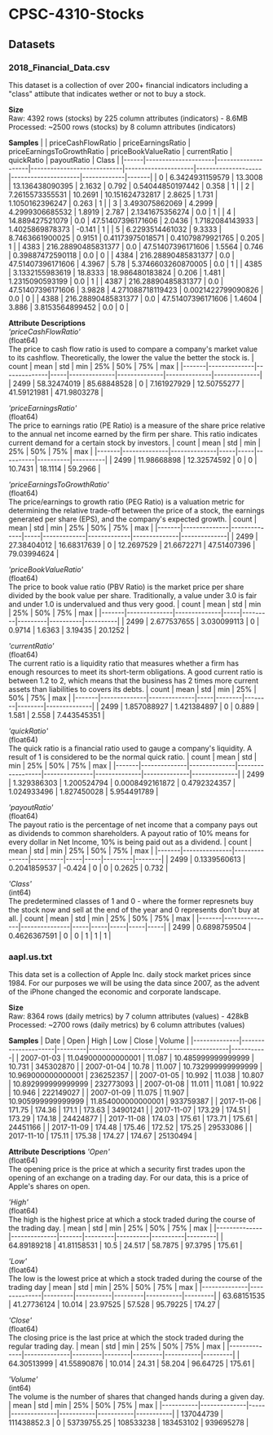 # **CPSC-4310-Stocks** # 

## **Datasets** ##
### **2018_Financial_Data.csv** ###
This dataset is a collection of over 200+ financial indicators including a "class" attibute that indicates wether or not to buy a stock.    

**Size**    
Raw: 4392 rows (stocks) by 225 column attributes (indicators) - 8.6MB     
Processed: ~2500 rows (stocks) by 8 column attributes (indicators)  

**Samples**
|      | priceCashFlowRatio  | priceEarningsRatio | priceEarningsToGrowthRatio | priceBookValueRatio | currentRatio       | quickRatio          | payoutRatio | Class |
|------|---------------------|--------------------|----------------------------|---------------------|--------------------|---------------------|-------------|-------|
| 0    | 6\.3424931159579    | 13\.3008           | 13\.136438090395           | 2\.1632             | 0\.792             | 0\.54044850197442   | 0\.358      | 1     |
| 2    | 7\.2615573355531    | 10\.2691           | 10\.151624732817           | 2\.8625             | 1\.731             | 1\.1050162396247    | 0\.263      | 1     |
| 3    | 3\.493075862069     | 4\.2999            | 4\.2999306685532           | 1\.8919             | 2\.787             | 2\.1341675356274    | 0\.0        | 1     |
| 4    | 14\.889427521079    | 0\.0               | 47\.51407396171606         | 2\.0436             | 1\.7182084143933   | 1\.4025869878373    | \-0\.141    | 1     |
| 5    | 6\.2293514461032    | 9\.3333            | 8\.7463661900025           | 0\.9151             | 0\.41173975018571  | 0\.41079879921765   | 0\.205      | 1     |
| 4383 | 216\.28890485831377 | 0\.0               | 47\.51407396171606         | 1\.5564             | 0\.746             | 0\.39887472590118   | 0\.0        | 0     |
| 4384 | 216\.28890485831377 | 0\.0               | 47\.51407396171606         | 4\.3967             | 5\.78              | 5\.3746603260870005 | 0\.0        | 1     |
| 4385 | 3\.1332155983619    | 18\.8333           | 18\.986480183824           | 0\.206              | 1\.481             | 1\.2315090593199    | 0\.0        | 1     |
| 4387 | 216\.28890485831377 | 0\.0               | 47\.51407396171606         | 3\.9828             | 4\.271088718119423 | 0\.0021422799090826 | 0\.0        | 0     |
| 4388 | 216\.28890485831377 | 0\.0               | 47\.51407396171606         | 1\.4604             | 3\.886             | 3\.8153564899452    | 0\.0        | 0     |


**Attribute Descriptions**    
_'priceCashFlowRatio'_  
(float64)      
The price to cash flow ratio is used to compare a company's market value to its cashflow. Theoretically, the lower the value the better the stock is.
| count | mean         | std          | min | 25%          | 50%          | 75%          | max          |
|-------|--------------|--------------|-----|--------------|--------------|--------------|--------------|
| 2499  | 58\.32474019 | 85\.68848528 | 0   | 7\.161927929 | 12\.50755277 | 41\.59121981 | 471\.9803278 |

_'priceEarningsRatio'_  
(float64)          
The price to earnings ratio (PE Ratio) is a measure of the share price relative to the annual net income earned by the firm per share. This ratio indicates current demand for a certain stock by investors.
| count | mean         | std          | min | 25% | 50%      | 75%      | max      |
|-------|--------------|--------------|-----|-----|----------|----------|----------|
| 2499  | 11\.98668898 | 12\.32574592 | 0   | 0   | 10\.7431 | 18\.1114 | 59\.2966 |


_'priceEarningsToGrowthRatio'_  
(float64)        
The price/earnings to growth ratio (PEG Ratio) is a valuation metric for determining the relative trade-off between the price of a stock, the earnings generated per share (EPS), and the company's expected growth.
| count | mean         | std          | min | 25%         | 50%         | 75%          | max          |
|-------|--------------|--------------|-----|-------------|-------------|--------------|--------------|
| 2499  | 27\.38404012 | 16\.68317639 | 0   | 12\.2697529 | 21\.6672271 | 47\.51407396 | 79\.03994624 |

_'priceBookValueRatio'_   
(float64)         
The price to book value ratio (PBV Ratio) is the market price per share divided by the book value per share. Traditionally, a value under 3.0 is fair and under 1.0 is undervalued and thus very good.
| count | mean         | std          | min | 25%     | 50%     | 75%      | max      |
|-------|--------------|--------------|-----|---------|---------|----------|----------|
| 2499  | 2\.677537655 | 3\.030099113 | 0   | 0\.9714 | 1\.6363 | 3\.19435 | 20\.1252 |

_'currentRatio'_  
(float64)          
The current ratio is a liquidity ratio that measures whether a firm has enough resources to meet its short-term obligations. A good current ratio is between 1.2 to 2, which means that the business has 2 times more current assets than liabilities to covers its debts.
| count | mean         | std          | min | 25%    | 50%    | 75%    | max          |
|-------|--------------|--------------|-----|--------|--------|--------|--------------|
| 2499  | 1\.857088927 | 1\.421384897 | 0   | 0\.889 | 1\.581 | 2\.558 | 7\.443545351 |

_'quickRatio'_  
(float64)         
The quick ratio is a financial ratio used to gauge a company's liquidity. A result of 1 is considered to be the normal quick ratio. 
| count | mean         | std          | min              | 25%           | 50%          | 75%          | max          |
|-------|--------------|--------------|------------------|---------------|--------------|--------------|--------------|
| 2499  | 1\.329386303 | 1\.200524794 | 0\.0008492161872 | 0\.4792324357 | 1\.024933496 | 1\.827450028 | 5\.954491789 |

_'payoutRatio'_   
(float64)           
The payout ratio is the percentage of net income that a company pays out as dividends to common shareholders. A payout ratio of 10% means for every dollar in Net Income, 10% is being paid out as a dividend. 
| count | mean          | std           | min      | 25% | 50% | 75%     | max    |
|-------|---------------|---------------|----------|-----|-----|---------|--------|
| 2499  | 0\.1339560613 | 0\.2041859537 | \-0\.424 | 0   | 0   | 0\.2625 | 0\.732 |

_'Class'_   
(int64)         
The predetermined classes of 1 and 0 - where the former represnets buy the stock now and sell at the end of the year and 0 represents don't buy at all. 
| count | mean          | std           | min | 25% | 50% | 75% | max |
|-------|---------------|---------------|-----|-----|-----|-----|-----|
| 2499  | 0\.6898759504 | 0\.4626367591 | 0   | 0   | 1   | 1   | 1   |

### **aapl.us.txt** ###
This data set is a collection of Apple Inc. daily stock market prices since 1984. For our purposes we will be using the data since 2007, as the advent of the iPhone changed the economic and corporate landscape. 

**Size**      
Raw: 8364 rows (daily metrics) by 7 column attributes (values) - 428kB    
Processed: ~2700 rows (daily metrics) by 6 column attributes (values)   

**Samples**
| Date         | Open                | High    | Low                 | Close               | Volume    |
|--------------|---------------------|---------|---------------------|---------------------|-----------|
| 2007\-01\-03 | 11\.049000000000001 | 11\.087 | 10\.485999999999999 | 10\.731             | 345302870 |
| 2007\-01\-04 | 10\.78              | 11\.007 | 10\.732999999999999 | 10\.969000000000001 | 236252357 |
| 2007\-01\-05 | 10\.992             | 11\.038 | 10\.807             | 10\.892999999999999 | 232773093 |
| 2007\-01\-08 | 11\.011             | 11\.081 | 10\.922             | 10\.946             | 222149027 |
| 2007\-01\-09 | 11\.075             | 11\.907 | 10\.905999999999999 | 11\.854000000000001 | 933759387 |
| 2017\-11\-06 | 171\.75             | 174\.36 | 171\.1              | 173\.63             | 34901241  |
| 2017\-11\-07 | 173\.29             | 174\.51 | 173\.29             | 174\.18             | 24424877  |
| 2017\-11\-08 | 174\.03             | 175\.61 | 173\.71             | 175\.61             | 24451166  |
| 2017\-11\-09 | 174\.48             | 175\.46 | 172\.52             | 175\.25             | 29533086  |
| 2017\-11\-10 | 175\.11             | 175\.38 | 174\.27             | 174\.67             | 25130494  |

**Attribute Descriptions**
_'Open'_  
(float64)             
The opening price is the price at which a security first trades upon the opening of an exchange on a trading day. For our data, this is a price of Apple's shares on open. 

_'High'_  
(float64)      
The high is the highest price at which a stock traded during the course of the trading day.
| mean         | std          | min   | 25%     | 50%      | 75%      | max     |
|--------------|--------------|-------|---------|----------|----------|---------|
| 64\.89189218 | 41\.81158531 | 10\.5 | 24\.517 | 58\.7875 | 97\.3795 | 175\.61 |

_'Low'_   
(float64)            
The low is the lowest price at which a stock traded during the course of the trading day
| mean         | std          | min     | 25%       | 50%     | 75%       | max     |
|--------------|--------------|---------|-----------|---------|-----------|---------|
| 63\.68151535 | 41\.27736124 | 10\.014 | 23\.97525 | 57\.528 | 95\.79225 | 174\.27 |

_'Close'_   
(float64)            
The closing price is the last price at which the stock traded during the regular trading day.
| mean         | std          | min     | 25%    | 50%     | 75%       | max     |
|--------------|--------------|---------|--------|---------|-----------|---------|
| 64\.30513999 | 41\.55890876 | 10\.014 | 24\.31 | 58\.204 | 96\.64725 | 175\.61 |

_'Volume'_  
(int64)        
The volume is the number of shares that changed hands during a given day.
| mean      | std          | min | 25%          | 50%       | 75%       | max       |
|-----------|--------------|-----|--------------|-----------|-----------|-----------|
| 137044739 | 111438852\.3 | 0   | 53739755\.25 | 108533238 | 183453102 | 939695278 |
